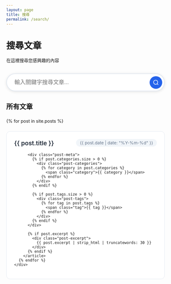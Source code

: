 ```yaml
---
layout: page
title: 搜尋
permalink: /search/
---
```


<div class="search-page">
  <h1>搜尋文章</h1>
  <p>在這裡搜尋您感興趣的內容</p>

  <div class="search-container">
    <div class="search-box">
      <input type="text" id="search-input" placeholder="輸入關鍵字搜尋文章..." autocomplete="off">
      <button type="button" id="search-button">
        <svg width="20" height="20" viewBox="0 0 24 24" fill="none" stroke="currentColor" stroke-width="2">
          <circle cx="11" cy="11" r="8"></circle>
          <path d="m21 21-4.35-4.35"></path>
        </svg>
      </button>
    </div>
    <div class="search-stats" id="search-stats"></div>
  </div>

  <div class="search-results" id="search-results">
    <div class="no-results" id="no-results" style="display: none;">
      <div class="no-results-icon">🔍</div>
      <h3>找不到相關文章</h3>
      <p>請嘗試使用不同的關鍵字</p>
    </div>
  </div>

  <div class="all-posts" id="all-posts">
    <h2>所有文章</h2>
    <div class="posts-grid">
      {% for post in site.posts %}
        <article class="post-card" data-title="{{ post.title | downcase }}" data-content="{{ post.content | strip_html | downcase }}" data-tags="{{ post.tags | join: ' ' | downcase }}" data-categories="{{ post.categories | join: ' ' | downcase }}">
          <div class="post-card-header">
            <h3 class="post-title">
              <a href="{{ post.url | relative_url }}">{{ post.title }}</a>
            </h3>
            <time class="post-date" datetime="{{ post.date | date_to_xmlschema }}">
              {{ post.date | date: "%Y-%m-%d" }}
            </time>
          </div>
          
          <div class="post-meta">
            {% if post.categories.size > 0 %}
              <div class="post-categories">
                {% for category in post.categories %}
                  <span class="category">{{ category }}</span>
                {% endfor %}
              </div>
            {% endif %}
            
            {% if post.tags.size > 0 %}
              <div class="post-tags">
                {% for tag in post.tags %}
                  <span class="tag">{{ tag }}</span>
                {% endfor %}
              </div>
            {% endif %}
          </div>
          
          {% if post.excerpt %}
            <div class="post-excerpt">
              {{ post.excerpt | strip_html | truncatewords: 30 }}
            </div>
          {% endif %}
        </article>
      {% endfor %}
    </div>
  </div>
</div>

<style>
.search-page {
  max-width: 900px;
  margin: 0 auto;
}

.search-container {
  margin: 2rem 0;
}

.search-box {
  position: relative;
  max-width: 600px;
  margin: 0 auto;
}

.search-box input {
  width: 100%;
  padding: 1rem 3rem 1rem 1.5rem;
  font-size: 1.1rem;
  border: 2px solid #e2e8f0;
  border-radius: 50px;
  background: white;
  transition: all 0.3s ease;
  box-shadow: 0 2px 10px rgba(0, 0, 0, 0.1);
}

.search-box input:focus {
  outline: none;
  border-color: #2563eb;
  box-shadow: 0 4px 20px rgba(37, 99, 235, 0.2);
}

.search-box button {
  position: absolute;
  right: 0.5rem;
  top: 50%;
  transform: translateY(-50%);
  background: #2563eb;
  color: white;
  border: none;
  border-radius: 50%;
  width: 2.5rem;
  height: 2.5rem;
  display: flex;
  align-items: center;
  justify-content: center;
  cursor: pointer;
  transition: background-color 0.2s ease;
}

.search-box button:hover {
  background: #1d4ed8;
}

.search-stats {
  text-align: center;
  margin-top: 1rem;
  color: #64748b;
  font-size: 0.9rem;
}

.search-results {
  margin: 2rem 0;
}

.no-results {
  text-align: center;
  padding: 3rem 1rem;
  color: #64748b;
}

.no-results-icon {
  font-size: 3rem;
  margin-bottom: 1rem;
}

.no-results h3 {
  margin-bottom: 0.5rem;
  color: #374151;
}

.posts-grid {
  display: grid;
  grid-template-columns: repeat(auto-fill, minmax(350px, 1fr));
  gap: 1.5rem;
  margin-top: 1.5rem;
}

.post-card {
  background: white;
  border: 1px solid #e2e8f0;
  border-radius: 12px;
  padding: 1.5rem;
  transition: all 0.3s ease;
  position: relative;
  overflow: hidden;
}

.post-card::before {
  content: '';
  position: absolute;
  top: 0;
  left: 0;
  right: 0;
  height: 4px;
  background: linear-gradient(90deg, #2563eb, #3b82f6, #60a5fa);
  transform: scaleX(0);
  transition: transform 0.3s ease;
}

.post-card:hover {
  transform: translateY(-4px);
  box-shadow: 0 8px 25px rgba(0, 0, 0, 0.1);
}

.post-card:hover::before {
  transform: scaleX(1);
}

.post-card-header {
  display: flex;
  justify-content: space-between;
  align-items: flex-start;
  margin-bottom: 1rem;
  gap: 1rem;
}

.post-title {
  margin: 0;
  font-size: 1.2rem;
  font-weight: 600;
  line-height: 1.4;
  flex: 1;
}

.post-title a {
  color: #1f2937;
  text-decoration: none;
  transition: color 0.2s ease;
}

.post-title a:hover {
  color: #2563eb;
}

.post-date {
  color: #64748b;
  font-size: 0.85rem;
  white-space: nowrap;
  background: #f1f5f9;
  padding: 0.25rem 0.75rem;
  border-radius: 20px;
}

.post-meta {
  margin-bottom: 1rem;
}

.post-categories, .post-tags {
  display: flex;
  flex-wrap: wrap;
  gap: 0.5rem;
  margin-bottom: 0.5rem;
}

.category {
  background: linear-gradient(135deg, #667eea 0%, #764ba2 100%);
  color: white;
  padding: 0.25rem 0.75rem;
  border-radius: 6px;
  font-size: 0.75rem;
  font-weight: 500;
}

.tag {
  background: #f1f5f9;
  color: #64748b;
  padding: 0.25rem 0.75rem;
  border-radius: 15px;
  font-size: 0.75rem;
  font-weight: 500;
  border: 1px solid #e2e8f0;
}

.post-excerpt {
  color: #64748b;
  line-height: 1.6;
  font-size: 0.95rem;
}

.highlight {
  background: #fef3c7;
  padding: 0.1rem 0.2rem;
  border-radius: 3px;
}

@media (max-width: 768px) {
  .posts-grid {
    grid-template-columns: 1fr;
  }
  
  .post-card {
    padding: 1rem;
  }
  
  .post-card-header {
    flex-direction: column;
    align-items: flex-start;
    gap: 0.5rem;
  }
  
  .search-box input {
    padding: 0.875rem 3rem 0.875rem 1rem;
    font-size: 1rem;
  }
}
</style>

<script>
document.addEventListener('DOMContentLoaded', function() {
  const searchInput = document.getElementById('search-input');
  const searchButton = document.getElementById('search-button');
  const searchStats = document.getElementById('search-stats');
  const searchResults = document.getElementById('search-results');
  const noResults = document.getElementById('no-results');
  const allPosts = document.getElementById('all-posts');
  const postCards = document.querySelectorAll('.post-card');

  let searchTimeout;

  function performSearch() {
    const searchTerm = searchInput.value.toLowerCase().trim();
    
    if (searchTerm === '') {
      showAllPosts();
      return;
    }

    let matchedPosts = [];
    let visibleCount = 0;

    postCards.forEach(function(card) {
      const title = card.getAttribute('data-title');
      const content = card.getAttribute('data-content');
      const tags = card.getAttribute('data-tags');
      const categories = card.getAttribute('data-categories');
      
      const searchableText = title + ' ' + content + ' ' + tags + ' ' + categories;
      
      if (searchableText.includes(searchTerm)) {
        card.style.display = 'block';
        visibleCount++;
        
        // 高亮搜尋關鍵字
        highlightSearchTerm(card, searchTerm);
        matchedPosts.push(card);
      } else {
        card.style.display = 'none';
      }
    });

    updateSearchStats(searchTerm, visibleCount);
    
    if (visibleCount === 0) {
      showNoResults();
    } else {
      hideNoResults();
    }
  }

  function highlightSearchTerm(card, term) {
    const titleElement = card.querySelector('.post-title a');
    const excerptElement = card.querySelector('.post-excerpt');
    
    if (titleElement) {
      const titleText = titleElement.textContent;
      const highlightedTitle = titleText.replace(
        new RegExp(term, 'gi'),
        '<span class="highlight">$&</span>'
      );
      titleElement.innerHTML = highlightedTitle;
    }
    
    if (excerptElement) {
      const excerptText = excerptElement.textContent;
      const highlightedExcerpt = excerptText.replace(
        new RegExp(term, 'gi'),
        '<span class="highlight">$&</span>'
      );
      excerptElement.innerHTML = highlightedExcerpt;
    }
  }

  function removeHighlights() {
    postCards.forEach(function(card) {
      const titleElement = card.querySelector('.post-title a');
      const excerptElement = card.querySelector('.post-excerpt');
      
      if (titleElement) {
        titleElement.innerHTML = titleElement.textContent;
      }
      
      if (excerptElement) {
        excerptElement.innerHTML = excerptElement.textContent;
      }
    });
  }

  function updateSearchStats(term, count) {
    if (term) {
      searchStats.textContent = `找到 ${count} 篇包含 "${term}" 的文章`;
    } else {
      searchStats.textContent = '';
    }
  }

  function showAllPosts() {
    removeHighlights();
    postCards.forEach(function(card) {
      card.style.display = 'block';
    });
    searchStats.textContent = '';
    hideNoResults();
  }

  function showNoResults() {
    noResults.style.display = 'block';
  }

  function hideNoResults() {
    noResults.style.display = 'none';
  }

  // 搜尋事件監聽
  searchInput.addEventListener('input', function() {
    clearTimeout(searchTimeout);
    searchTimeout = setTimeout(performSearch, 300);
  });

  searchButton.addEventListener('click', performSearch);

  searchInput.addEventListener('keypress', function(e) {
    if (e.key === 'Enter') {
      performSearch();
    }
  });

  // 初始化
  hideNoResults();
});
</script> 